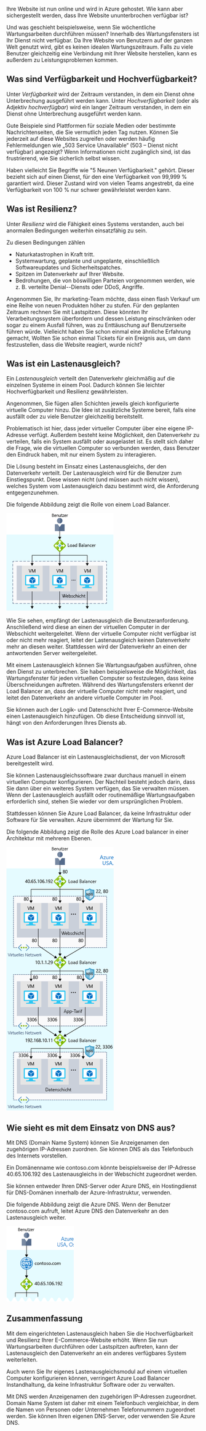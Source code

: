 Ihre Website ist nun online und wird in Azure gehostet. Wie kann aber sichergestellt werden, dass Ihre Website ununterbrochen verfügbar ist?

Und was geschieht beispielsweise, wenn Sie wöchentliche Wartungsarbeiten durchführen müssen? Innerhalb des Wartungsfensters ist Ihr Dienst nicht verfügbar. Da Ihre Website von Benutzern auf der ganzen Welt genutzt wird, gibt es keinen idealen Wartungszeitraum. Falls zu viele Benutzer gleichzeitig eine Verbindung mit Ihrer Website herstellen, kann es außerdem zu Leistungsproblemen kommen.

## <a name="what-are-availability-and-high-availability"></a>Was sind Verfügbarkeit und Hochverfügbarkeit?

Unter _Verfügbarkeit_ wird der Zeitraum verstanden, in dem ein Dienst ohne Unterbrechung ausgeführt werden kann. Unter _Hochverfügbarkeit_ (oder als Adjektiv _hochverfügbar_) wird ein langer Zeitraum verstanden, in dem ein Dienst ohne Unterbrechung ausgeführt werden kann.

Gute Beispiele sind Plattformen für soziale Medien oder bestimmte Nachrichtenseiten, die Sie vermutlich jeden Tag nutzen. Können Sie jederzeit auf diese Websites zugreifen oder werden häufig Fehlermeldungen wie „503 Service Unavailable“ (503 – Dienst nicht verfügbar) angezeigt? Wenn Informationen nicht zugänglich sind, ist das frustrierend, wie Sie sicherlich selbst wissen.

Haben vielleicht Sie Begriffe wie "5 Neunen Verfügbarkeit." gehört. Dieser bezieht sich auf einen Dienst, für den eine Verfügbarkeit von 99,999 % garantiert wird. Dieser Zustand wird von vielen Teams angestrebt, da eine Verfügbarkeit von 100 % nur schwer gewährleistet werden kann.

## <a name="what-is-resiliency"></a>Was ist Resilienz?

Unter _Resilienz_ wird die Fähigkeit eines Systems verstanden, auch bei anormalen Bedingungen weiterhin einsatzfähig zu sein.

Zu diesen Bedingungen zählen

- Naturkatastrophen in Kraft tritt.
- Systemwartung, geplante und ungeplante, einschließlich Softwareupdates und Sicherheitspatches.
- Spitzen im Datenverkehr auf Ihrer Website.
- Bedrohungen, die von böswilligen Parteien vorgenommen werden, wie z. B. verteilte Denial--Diensts oder DDoS, Angriffe.

Angenommen Sie, Ihr marketing-Team möchte, dass einen flash Verkauf um eine Reihe von neuen Produkten höher zu stufen. Für den geplanten Zeitraum rechnen Sie mit Lastspitzen. Diese könnten Ihr Verarbeitungssystem überfordern und dessen Leistung einschränken oder sogar zu einem Ausfall führen, was zu Enttäuschung auf Benutzerseite führen würde. Vielleicht haben Sie schon einmal eine ähnliche Erfahrung gemacht, Wollten Sie schon einmal Tickets für ein Ereignis aus, um dann festzustellen, dass die Website reagiert, wurde nicht?

## <a name="what-is-a-load-balancer"></a>Was ist ein Lastenausgleich?

Ein _Lastenausgleich_ verteilt den Datenverkehr gleichmäßig auf die einzelnen Systeme in einem Pool. Dadurch können Sie leichter Hochverfügbarkeit und Resilienz gewährleisten.

Angenommen, Sie fügen allen Schichten jeweils gleich konfigurierte virtuelle Computer hinzu. Die Idee ist zusätzliche Systeme bereit, falls eine ausfällt oder zu viele Benutzer gleichzeitig bereitstellt.

Problematisch ist hier, dass jeder virtueller Computer über eine eigene IP-Adresse verfügt. Außerdem besteht keine Möglichkeit, den Datenverkehr zu verteilen, falls ein System ausfällt oder ausgelastet ist. Es stellt sich daher die Frage, wie die virtuellen Computer so verbunden werden, dass Benutzer den Eindruck haben, mit nur einem System zu interagieren.

Die Lösung besteht im Einsatz eines Lastenausgleichs, der den Datenverkehr verteilt. Der Lastenausgleich wird für die Benutzer zum Einstiegspunkt. Diese wissen nicht (und müssen auch nicht wissen), welches System vom Lastenausgleich dazu bestimmt wird, die Anforderung entgegenzunehmen.

Die folgende Abbildung zeigt die Rolle von einem Load Balancer.

![Eine Abbildung, zeigt die Webebene, einer drei-Ebenen-Architektur. Die Webebene verfügt über mehrere virtuelle Computer auf Anfragen von Benutzern. Es gibt ein Load Balancer, der benutzeranforderungen für die virtuellen Computer verteilt.](../media/3-load-balancer.png)

Wie Sie sehen, empfängt der Lastenausgleich die Benutzeranforderung. Anschließend wird diese an einen der virtuellen Computer in der Webschicht weitergeleitet. Wenn der virtuelle Computer nicht verfügbar ist oder nicht mehr reagiert, leitet der Lastenausgleich keinen Datenverkehr mehr an diesen weiter. Stattdessen wird der Datenverkehr an einen der antwortenden Server weitergeleitet.

Mit einem Lastenausgleich können Sie Wartungsaufgaben ausführen, ohne den Dienst zu unterbrechen. Sie haben beispielsweise die Möglichkeit, das Wartungsfenster für jeden virtuellen Computer so festzulegen, dass keine Überschneidungen auftreten. Während des Wartungsfensters erkennt der Load Balancer an, dass der virtuelle Computer nicht mehr reagiert, und leitet den Datenverkehr an andere virtuelle Computer im Pool.

Sie können auch der Logik- und Datenschicht Ihrer E-Commerce-Website einen Lastenausgleich hinzufügen. Ob diese Entscheidung sinnvoll ist, hängt von den Anforderungen Ihres Diensts ab.

## <a name="what-is-azure-load-balancer"></a>Was ist Azure Load Balancer?

Azure Load Balancer ist ein Lastenausgleichsdienst, der von Microsoft bereitgestellt wird.

Sie können Lastenausgleichssoftware zwar durchaus manuell in einem virtuellen Computer konfigurieren. Der Nachteil besteht jedoch darin, dass Sie dann über ein weiteres System verfügen, das Sie verwalten müssen. Wenn der Lastenausgleich ausfällt oder routinemäßige Wartungsaufgaben erforderlich sind, stehen Sie wieder vor dem ursprünglichen Problem.

Stattdessen können Sie Azure Load Balancer, da keine Infrastruktur oder Software für Sie verwalten. Azure übernimmt der Wartung für Sie.

Die folgende Abbildung zeigt die Rolle des Azure Load balancer in einer Architektur mit mehreren Ebenen.

![Eine Abbildung, zeigt die Webebene, einer drei-Ebenen-Architektur. Die Webebene verfügt über mehrere virtuelle Computer auf Anfragen von Benutzern. Es gibt ein Load Balancer, der benutzeranforderungen für die virtuellen Computer verteilt.](../media/3-azure-load-balancer.png)

## <a name="what-about-dns"></a>Wie sieht es mit dem Einsatz von DNS aus?

Mit DNS (Domain Name System) können Sie Anzeigenamen den zugehörigen IP-Adressen zuordnen. Sie können DNS als das Telefonbuch des Internets vorstellen.

Ein Domänenname wie contoso.com könnte beispielsweise der IP-Adresse 40.65.106.192 des Lastenausgleichs in der Webschicht zugeordnet werden.

Sie können entweder Ihren DNS-Server oder Azure DNS, ein Hostingdienst für DNS-Domänen innerhalb der Azure-Infrastruktur, verwenden.

Die folgende Abbildung zeigt die Azure DNS. Wenn der Benutzer contoso.com aufruft, leitet Azure DNS den Datenverkehr an den Lastenausgleich weiter.

![Eine Abbildung, zeigt Azure Domain Name System vor einem Load Balancer positioniert.](../media/3-dns.png)

## <a name="summary"></a>Zusammenfassung

Mit dem eingerichteten Lastenausgleich haben Sie die Hochverfügbarkeit und Resilienz Ihrer E-Commerce-Website erhöht. Wenn Sie nun Wartungsarbeiten durchführen oder Lastspitzen auftreten, kann der Lastenausgleich den Datenverkehr an ein anderes verfügbares System weiterleiten.

Auch wenn Sie Ihr eigenes Lastenausgleichsmodul auf einem virtuellen Computer konfigurieren können, verringert Azure Load Balancer Instandhaltung, da keine Infrastruktur Software oder zu verwalten.

Mit DNS werden Anzeigenamen den zugehörigen IP-Adressen zugeordnet. Domain Name System ist daher mit einem Telefonbuch vergleichbar, in dem die Namen von Personen oder Unternehmen Telefonnummern zugeordnet werden. Sie können Ihren eigenen DNS-Server, oder verwenden Sie Azure DNS.
